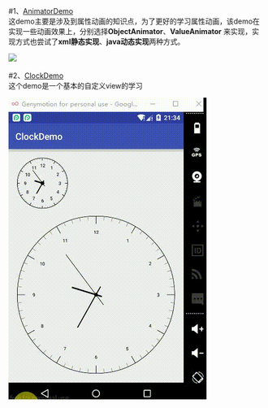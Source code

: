 #1、[AnimatorDemo](https://github.com/woshidasusu/DasusuDemo/tree/master/AnimatorDemo)  
这demo主要是涉及到属性动画的知识点，为了更好的学习属性动画，该demo在实现一些动画效果上，分别选择**ObjectAnimator**、**ValueAnimator** 来实现，实现方式也尝试了**xml静态实现**、**java动态实现**两种方式。  

![](http://images2015.cnblogs.com/blog/810210/201608/810210-20160806230944747-310543784.gif)


#2、[ClockDemo](https://github.com/woshidasusu/DasusuDemo/tree/master/ClockDemo)  
这个demo是一个基本的自定义view的学习  

![](./ClockDemo/picture/20160903_123450.gif)
